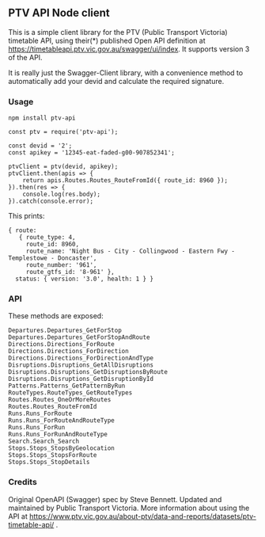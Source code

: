 ## PTV API Node client

This is a simple client library for the PTV (Public Transport Victoria) timetable API, using their(*) published Open API definition at https://timetableapi.ptv.vic.gov.au/swagger/ui/index. It supports version 3 of the API.

It is really just the Swagger-Client library, with a convenience method to automatically add your devid and calculate the required signature.

### Usage

`npm install ptv-api`

```
const ptv = require('ptv-api');

const devid = '2';
const apikey = '12345-eat-faded-g00-907852341';

ptvClient = ptv(devid, apikey); 
ptvClient.then(apis => {
    return apis.Routes.Routes_RouteFromId({ route_id: 8960 });
}).then(res => {
    console.log(res.body);
}).catch(console.error);
```

This prints:

```
{ route:
   { route_type: 4,
     route_id: 8960,
     route_name: 'Night Bus - City - Collingwood - Eastern Fwy - Templestowe - Doncaster',
     route_number: '961',
     route_gtfs_id: '8-961' },
  status: { version: '3.0', health: 1 } }
```

### API

These methods are exposed:

```
Departures.Departures_GetForStop
Departures.Departures_GetForStopAndRoute
Directions.Directions_ForRoute
Directions.Directions_ForDirection
Directions.Directions_ForDirectionAndType
Disruptions.Disruptions_GetAllDisruptions
Disruptions.Disruptions_GetDisruptionsByRoute
Disruptions.Disruptions_GetDisruptionById
Patterns.Patterns_GetPatternByRun
RouteTypes.RouteTypes_GetRouteTypes
Routes.Routes_OneOrMoreRoutes
Routes.Routes_RouteFromId
Runs.Runs_ForRoute
Runs.Runs_ForRouteAndRouteType
Runs.Runs_ForRun
Runs.Runs_ForRunAndRouteType
Search.Search_Search
Stops.Stops_StopsByGeolocation
Stops.Stops_StopsForRoute
Stops.Stops_StopDetails
```

### Credits

Original OpenAPI (Swagger) spec by Steve Bennett. Updated and maintained by Public Transport Victoria. More information about using the API at https://www.ptv.vic.gov.au/about-ptv/data-and-reports/datasets/ptv-timetable-api/ .